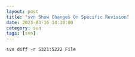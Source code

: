```yaml
---
layout: post
title: "svn Show Changes On Specific Revision"
date: 2023-03-16 14:38:00
category: svn
tags: [svn]
---
```


```shell
svn diff -r 5321:5222 File
```

[jekyll]: http://jekyllrb.com
[jekyll-gh]: https://github.com/jekyll/jekyll
[jekyll-help]: https://github.com/jekyll/jekyll-help


